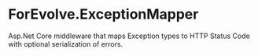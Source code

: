 # ForEvolve.ExceptionMapper
Asp.Net Core middleware that maps Exception types to HTTP Status Code with optional serialization of errors.

